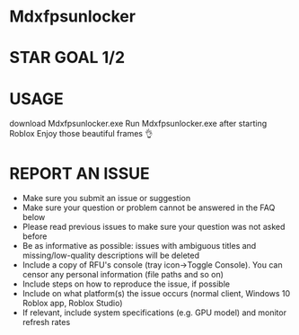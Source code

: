 # Mdxfpsunlocker

# STAR GOAL 1/2

# USAGE
download Mdxfpsunlocker.exe
Run Mdxfpsunlocker.exe after starting Roblox
Enjoy those beautiful frames 👌

# REPORT AN ISSUE

- Make sure you submit an issue or suggestion
- Make sure your question or problem cannot be answered in the FAQ below
- Please read previous issues to make sure your question was not asked before
- Be as informative as possible: issues with ambiguous titles and missing/low-quality descriptions will be deleted
- Include a copy of RFU's console (tray icon->Toggle Console). You can censor any personal information (file paths and so on)
- Include steps on how to reproduce the issue, if possible
- Include on what platform(s) the issue occurs (normal client, Windows 10 Roblox app, Roblox Studio)
- If relevant, include system specifications (e.g. GPU model) and monitor refresh rates

